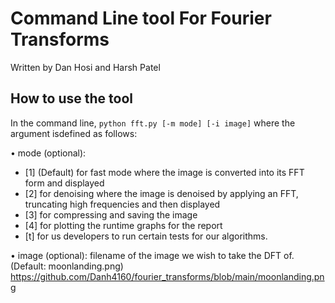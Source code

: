 # Command Line tool For Fourier Transforms
Written by Dan Hosi and Harsh Patel

## How to use the tool
In the command line, `python fft.py [-m mode] [-i image]` where the argument isdefined as follows: 

• mode (optional): 
  - [1] (Default) for fast mode where the image is converted into its FFT form and displayed
  - [2] for denoising where the image is denoised by applying an FFT, truncating high 
frequencies and then displayed
  - [3] for compressing and saving the image
  - [4] for plotting the runtime graphs for the report 
  - [t] for us developers to run certain tests for our algorithms.
  
• image (optional): filename of the image we wish to take the DFT of. (Default: moonlanding.png)
https://github.com/Danh4160/fourier_transforms/blob/main/moonlanding.png



